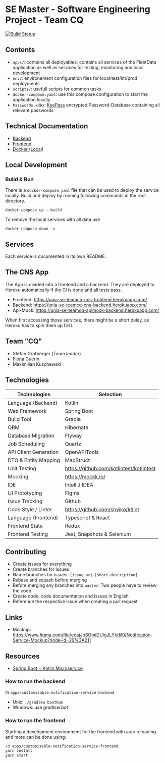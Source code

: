 # SE Master - Software Engineering Project - Team CQ

[![Build Status](https://travis-ci.com/maxi-k/se-master-sem1-st.svg?token=vJCFyC8fzGGkCLryVRQA&branch=master)](https://travis-ci.com/maxi-k/se-master-sem1-st)

## Contents
- `apps/`: contains all deployables; contains all services of the FleetData application as well as services for testing, monitoring and local development
- `env/`: environement configuration files for local/test/int/prod deployments
- `scripts/`: usefull scripts for common tasks
- `docker-compose.yaml`: use this compose configuration to start the application locally
- `Passwords.kdbx`: [KeePass](keepass.info) encrypted Password-Database containing all relevant passwords

## Technical Documentation
- [Backend](./doc/technische-dokumentation/backend-development.md)
- [Frontend](./doc/technische-dokumentation/frontend-development.md)
- [Docker (Local)](./doc/technische-dokumentation/docker-development.md)

## Local Development

### Build & Run

There is a `docker-compose.yaml` file that can be used to deploy the service locally.
Build and deploy by running following commands in the root directory.

```
docker-compose up --build
```

To remove the local services with all data use
```
docker-compose down -v
```

## Services
Each service is documented in its own README.

## The CNS App
The App is divided into a frontend and a backend. They are deployed to
Heroku automatically if the CI is done and all tests pass.
* Frontend: https://unia-se-teamcq-cns-frontend.herokuapp.com/ 
* Backend: https://unia-se-teamcq-cns-backend.herokuapp.com/
* Api-Mock: https://unia-se-teamcq-apimock-backend.herokuapp.com/

When first accessing those services, there might be a short delay, as
Heroku has to spin them up first.

## Team "CQ"
- Stefan Grafberger (*Team leader*)
- Fiona Guerin
- Maximilian Kuschewski

## Technologies
| Technologies | Selection     |
| ----------- | -------- |
Language (Backend) | Kotlin
Web Framework | Spring Boot
Build Tool | Gradle
ORM | Hibernate
Database Migration | Flyway
Job Scheduling | Quartz
API Client Generation | OpenAPITools
DTO & Entity Mapping | MapStruct
Unit Testing | https://github.com/kotlintest/kotlintest
Mocking | https://mockk.io/
IDE | IntelliJ IDEA
UI Prototyping | Figma |
Issue Tracking | Github
Code Style / Linter | https://github.com/shyiko/ktlint
Language (Frontend) | Typescript & React
Frontend State | Redux
Frontend Testing | Jest, Snapshots & Selenium 

## Contributing
- Create issues for everything
- Create branches for issues
- Name branches for issues: `[issue-nr]-[short-description]`
- Rebase and squash before merging
- Before merging any branches into `master`: Two people have to review
  the code.
- Create code, code documentation and issues in English
- Reference the respective issue when creating a pull request

## Links
- Mockup: https://www.figma.com/file/eoajJpSOmiDUlgJLYVdil0/Notification-Service-Mockup?node-id=29%3A211

## Resources
* [Spring Boot + Kotlin Microservice](https://kotlinlang.org/docs/tutorials/spring-boot-restful.html)

### How to run the backend
In `apps/customisable-notification-service-backend`
* Unix: ```./gradlew bootRun```
* Windows: use *gradlew.bat*

### How to run the frontend
Starting a development environment for the frontend with auto
reloading and more can be done using:
```sh
cd apps/customisable-notification-service-frontend
yarn install
yarn start
```
